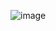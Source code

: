 
![image](https://github.com/hayeongK/SignLanguage/assets/83320865/f06d91bb-a999-49c4-bb30-8b5950d962a3)
